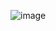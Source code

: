 ![image](https://github.com/JaimeVillalbaO/10MoviesRatingWeb-Advanced-Day-64/assets/152451848/ae512182-32f7-4c93-b6a4-add3cd4dc7fc)
